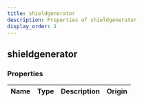 ```yaml
---
title: shieldgenerator
description: Properties of shieldgenerator
display_order: 1
---
```


## shieldgenerator

### Properties

| Name | Type | Description | Origin |
|------|------|-------------|--------|

